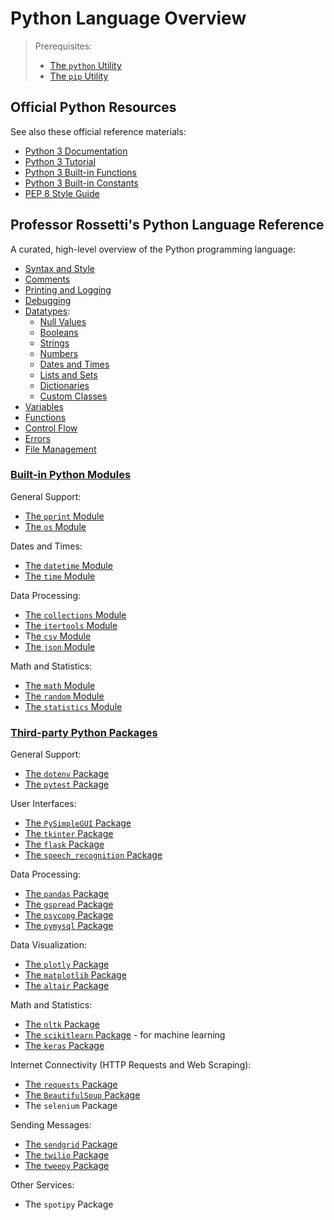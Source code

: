 # Python Language Overview

> Prerequisites:
>   + [The `python` Utility](/notes/clis/python.md)
>   + [The `pip` Utility](/notes/clis/pip.md)

## Official Python Resources

See also these official reference materials:

  + [Python 3 Documentation](https://docs.python.org/3/reference/index.html)
  + [Python 3 Tutorial](https://docs.python.org/3/tutorial/index.html)
  + [Python 3 Built-in Functions](https://docs.python.org/3/library/functions.html)
  + [Python 3 Built-in Constants](https://docs.python.org/3/library/constants.html)
  + [PEP 8 Style Guide](https://www.python.org/dev/peps/pep-0008/)

## Professor Rossetti's Python Language Reference

A curated, high-level overview of the Python programming language:

  + [Syntax and Style](/notes/python/syntax-and-style.md)
  + [Comments](/notes/python/comments.md)
  + [Printing and Logging](/notes/python/printing.md)
  + [Debugging](/notes/python/debugging.md)
  + [Datatypes](/notes/python/datatypes):
    + [Null Values](/notes/python/datatypes/none.md)
    + [Booleans](/notes/python/datatypes/booleans.md)
    + [Strings](/notes/python/datatypes/strings.md)
    + [Numbers](/notes/python/datatypes/numbers.md)
    + [Dates and Times](/notes/python/datatypes/dates-times.md)
    + [Lists and Sets](/notes/python/datatypes/lists.md)
    + [Dictionaries](/notes/python/datatypes/dictionaries.md)
    + [Custom Classes](/notes/python/datatypes/classes.md)
  + [Variables](/notes/python/variables.md)
  + [Functions](/notes/python/functions.md)
  + [Control Flow](/notes/python/control-flow.md)
  + [Errors](/notes/python/errors.md)
  + [File Management](/notes/python/file-management.md)

### [Built-in Python Modules](/notes/python/modules)

General Support:

  + [The `pprint` Module](/notes/python/modules/pprint.md)
  + [The `os` Module](/notes/python/modules/os.md)

Dates and Times:

  + [The `datetime` Module](/notes/python/modules/datetime.md)
  + [The `time` Module](/notes/python/modules/time.md)

Data Processing:

  + [The `collections` Module](/notes/python/modules/collections.md)
  + [The `itertools` Module](/notes/python/modules/itertools.md)
  + T[he `csv` Module](/notes/python/modules/csv.md)
  + [The `json` Module](/notes/python/modules/json.md)

Math and Statistics:

  + [The `math` Module](/notes/python/modules/math.md)
  + [The `random` Module](/notes/python/modules/random.md)
  + [The `statistics` Module](/notes/python/modules/statistics.md)

### [Third-party Python Packages](/notes/python/packages)

General Support:

  + [The `dotenv` Package](/notes/python/packages/dotenv.md)
  + [The `pytest` Package](/notes/python/packages/pytest.md)

User Interfaces:

  + [The `PySimpleGUI` Package](/notes/python/packages/pysimplegui.md)
  + [The `tkinter` Package](/notes/python/packages/tkinter.md)
  + [The `flask` Package](/notes/python/packages/flask.md)
  + [The `speech_recognition` Package](/notes/python/packages/speech_recognition.md)

Data Processing:

  + [The `pandas` Package](/notes/python/packages/pandas.md)
  + [The `gspread` Package](/notes/python/packages/gspread.md)
  + [The `psycopg` Package](/notes/python/packages/psycopg.md)
  + [The `pymysql` Package](/notes/python/packages/pymysql.md)

Data Visualization:

  + [The `plotly` Package](/notes/python/packages/plotly.md)
  + [The `matplotlib` Package](/notes/python/packages/matplotlib.md)
  + [The `altair` Package](/notes/python/packages/altair.md)

Math and Statistics:

  + [The `nltk` Package](/notes/python/packages/nltk.md)
  + [The `scikitlearn` Package](https://scikit-learn.org/stable/) - for machine learning
  + [The `keras` Package](http://data-creative.info/projects/2018/12/16/learning-keras-tensorflow-py/)

Internet Connectivity (HTTP Requests and Web Scraping):

  + [The `requests` Package](/notes/python/packages/requests.md)
  + [The `BeautifulSoup` Package](/notes/python/packages/beautifulsoup.md)
  + The `selenium` Package

Sending Messages:

  + [The `sendgrid` Package](/notes/python/packages/sendgrid.md)
  + [The `twilio` Package](/notes/python/packages/twilio.md)
  + [The `tweepy` Package](/notes/python/packages/tweepy.md)

Other Services:

  + The `spotipy` Package
